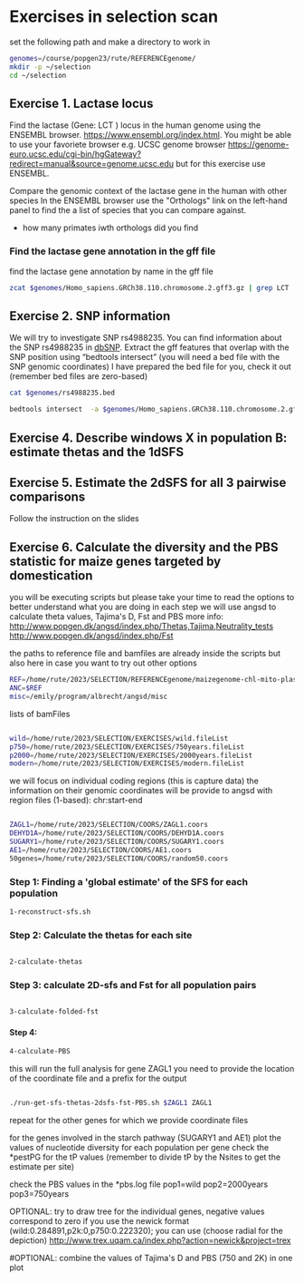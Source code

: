 
# Exercises in selection scan

set the following path and make a directory to work in 

```bash
genomes=/course/popgen23/rute/REFERENCEgenome/
mkdir -p ~/selection
cd ~/selection
```

## Exercise 1. Lactase locus


Find the lactase (Gene: LCT ) locus in the human genome using the ENSEMBL browser.  https://www.ensembl.org/index.html. You might be able to use your favoriete browser e.g.  UCSC genome browser https://genome-euro.ucsc.edu/cgi-bin/hgGateway?redirect=manual&source=genome.ucsc.edu but for this exercise use ENSEMBL. 


Compare the genomic context of the lactase gene in the human with other species
In the ENSEMBL browser use the "Orthologs" link on the left-hand panel to find the a list of species that you can compare against. 
 - how many primates iwth orthologs did you find
### Find the lactase gene annotation in the gff file

find the lactase gene annotation by name in the gff file
```bash
zcat $genomes/Homo_sapiens.GRCh38.110.chromosome.2.gff3.gz | grep LCT
```

## Exercise 2. SNP information

We will try to investigate SNP rs4988235. You can find information about the SNP rs4988235 in [dbSNP](https://www.ncbi.nlm.nih.gov/snp/rs4988235). 
Extract the gff features that overlap with the SNP position using “bedtools intersect”  (you will need a bed file with the SNP genomic coordinates)
I have prepared the bed file for you, check it out (remember bed files are zero-based)
```bash
cat $genomes/rs4988235.bed
```

```bash
bedtools intersect  -a $genomes/Homo_sapiens.GRCh38.110.chromosome.2.gff3.gz -b $genomes/rs4988235.bed
```

## Exercise 4. Describe windows X in population B: estimate thetas and the 1dSFS

## Exercise 5. Estimate the 2dSFS for all 3 pairwise comparisons

Follow the instruction on the slides


## Exercise 6. Calculate the diversity and the PBS statistic for maize genes targeted by domestication  

you will be executing scripts but please 
take your time to read the options to better understand 
what you are doing in each step
 we will use angsd to calculate theta values, Tajima's D, Fst and PBS
more info:
http://www.popgen.dk/angsd/index.php/Thetas,Tajima,Neutrality_tests
http://www.popgen.dk/angsd/index.php/Fst

the paths to reference file and bamfiles are already inside the scripts
but also here in case you want to try out other options 

```bash
REF=/home/rute/2023/SELECTION/REFERENCEgenome/maizegenome-chl-mito-plasm.fasta
ANC=$REF
misc=/emily/program/albrecht/angsd/misc
```

lists of bamFiles
```bash

wild=/home/rute/2023/SELECTION/EXERCISES/wild.fileList
p750=/home/rute/2023/SELECTION/EXERCISES/750years.fileList
p2000=/home/rute/2023/SELECTION/EXERCISES/2000years.fileList
modern=/home/rute/2023/SELECTION/EXERCISES/modern.fileList
```

we will focus on individual coding regions (this is capture data)
the information on their genomic coordinates will be provide to angsd 
with region files (1-based): chr:start-end

```bash

ZAGL1=/home/rute/2023/SELECTION/COORS/ZAGL1.coors
DEHYD1A=/home/rute/2023/SELECTION/COORS/DEHYD1A.coors
SUGARY1=/home/rute/2023/SELECTION/COORS/SUGARY1.coors
AE1=/home/rute/2023/SELECTION/COORS/AE1.coors
50genes=/home/rute/2023/SELECTION/COORS/random50.coors
```

### Step 1: Finding a 'global estimate' of the SFS for each population

```bash
1-reconstruct-sfs.sh
```

### Step 2: Calculate the thetas for each site

```bash

2-calculate-thetas
```

### Step 3: calculate 2D-sfs and Fst for all population pairs

```bash

3-calculate-folded-fst
```
#### Step 4:
```bash
4-calculate-PBS
```

this will run the full analysis for gene ZAGL1
you need to provide the location of the coordinate file and a prefix for the output
```bash

./run-get-sfs-thetas-2dsfs-fst-PBS.sh $ZAGL1 ZAGL1
```
 repeat for the other genes for which we provide coordinate files

for the genes involved in the starch pathway (SUGARY1 and AE1)
plot the values of nucleotide diversity for each population per gene
check the *pestPG for the tP values
(remember to divide tP by the Nsites to get the estimate per site)

check the PBS values in the *pbs.log file
pop1=wild
pop2=2000years
pop3=750years

OPTIONAL: try to draw tree for the individual genes, negative values correspond to zero
if you use the newick format
(wild:0.284891,p2k:0,p750:0.222320);
you can use (choose radial for the depiction)
http://www.trex.uqam.ca/index.php?action=newick&project=trex

#OPTIONAL: combine the values of Tajima's D and PBS (750 and 2K) in one plot
